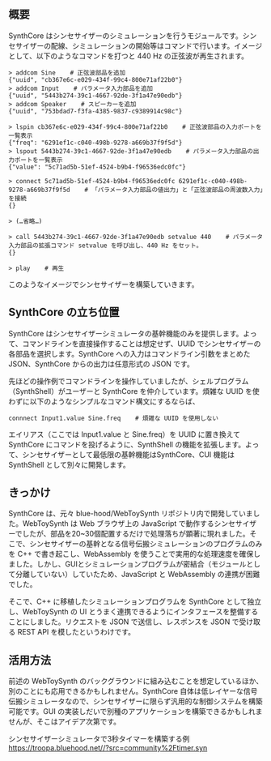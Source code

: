 ## 概要
SynthCore はシンセサイザーのシミュレーションを行うモジュールです。シンセサイザーの配線、シミュレーションの開始等はコマンドで行います。イメージとして、以下のようなコマンドを打つと 440 Hz の正弦波が再生されます。

```
> addcom Sine    # 正弦波部品を追加
{"uuid", "cb367e6c-e029-434f-99c4-800e71af22b0"}
> addcom Input    # パラメータ入力部品を追加
{"uuid", "5443b274-39c1-4667-92de-3f1a47e90edb"}
> addcom Speaker    # スピーカーを追加
{"uuid", "753bdad7-f3fa-4385-9837-c9389914c98c"}

> lspin cb367e6c-e029-434f-99c4-800e71af22b0    # 正弦波部品の入力ポートを一覧表示
{"freq": "6291ef1c-c040-498b-9278-a669b37f9f5d"}
> lspout 5443b274-39c1-4667-92de-3f1a47e90edb    # パラメータ入力部品の出力ポートを一覧表示
{"value": "5c71ad5b-51ef-4524-b9b4-f96536edc0fc"}

> connect 5c71ad5b-51ef-4524-b9b4-f96536edc0fc 6291ef1c-c040-498b-9278-a669b37f9f5d    # 「パラメータ入力部品の値出力」と「正弦波部品の周波数入力」を接続
{}

> (…省略…)

> call 5443b274-39c1-4667-92de-3f1a47e90edb setvalue 440    # パラメータ入力部品の拡張コマンド setvalue を呼び出し、440 Hz をセット。
{}

> play    # 再生
```

このようなイメージでシンセサイザーを構築していきます。

## SynthCore の立ち位置
SynthCore はシンセサイザーシミュレータの基幹機能のみを提供します。よって、コマンドラインを直接操作することは想定せず、UUID でシンセサイザーの各部品を選択します。SynthCore への入力はコマンドライン引数をまとめた JSON、SynthCore からの出力は任意形式の JSON です。

先ほどの操作例でコマンドラインを操作していましたが、シェルプログラム（SynthShell）がユーザーと SynthCore を仲介しています。煩雑な UUID を使わずに以下のようなシンプルなコマンド構文にするならば、

`connnect Input1.value Sine.freq    # 煩雑な UUID を使用しない`

エイリアス（ここでは Input1.value と Sine.freq）を UUID に置き換えて SynthCore にコマンドを投げるように、SynthShell の機能を拡張します。よって、シンセサイザーとして最低限の基幹機能はSynthCore、CUI 機能は SynthShell として別々に開発します。

## きっかけ
SynthCore は、元々 blue-hood/WebToySynth リポジトリ内で開発していました。WebToySynth は Web ブラウザ上の JavaScript で動作するシンセサイザーでしたが、部品を20~30個配置するだけで処理落ちが顕著に現れました。そこで、シンセサイザーの基幹となる信号伝搬シミュレーションのプログラムのみを C++ で書き起こし、WebAssembly を使うことで実用的な処理速度を確保しました。しかし、GUIとシミュレーションプログラムが密結合（モジュールとして分離していない）していたため、JavaScript と WebAssembly の連携が困難でした。

そこで、C++ に移植したシミュレーションプログラムを SynthCore として独立し、WebToySynth の UI とうまく連携できるようにインタフェースを整備することにしました。リクエストを JSON で送信し、レスポンスを JSON で受け取る REST API を模したというわけです。

## 活用方法
前述の WebToySynth のバックグラウンドに組み込むことを想定しているほか、別のことにも応用できるかもしれません。SynthCore 自体は低レイヤーな信号伝搬シミュレータなので、シンセサイザーに限らず汎用的な制御システムを構築可能です。GUI の実装しだいで別種のアプリケーションを構築できるかもしれませんが、そこはアイデア次第です。

シンセサイザーシミュレータで3秒タイマーを構築する例
https://troopa.bluehood.net//?src=community%2Ftimer.syn
